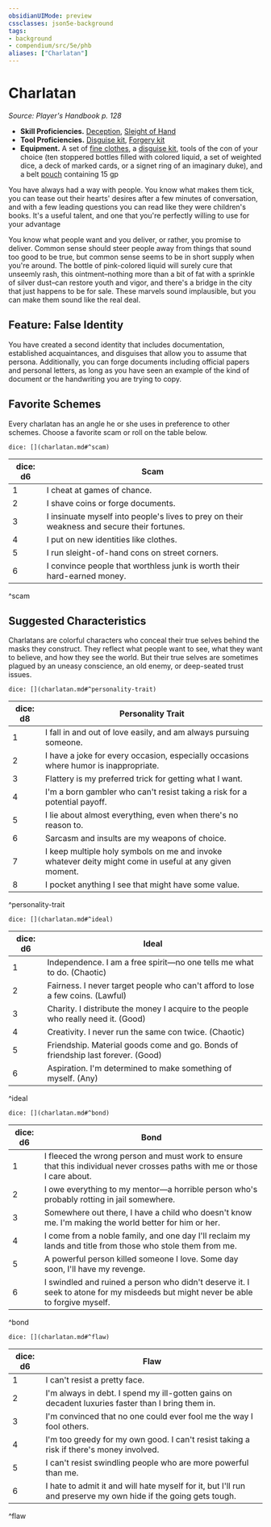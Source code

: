 ```yaml
---
obsidianUIMode: preview
cssclasses: json5e-background
tags:
- background
- compendium/src/5e/phb
aliases: ["Charlatan"]
---
```

# Charlatan
*Source: Player's Handbook p. 128*  

- **Skill Proficiencies.** [Deception](Mechanics/Rules/skills.md#Deception), [Sleight of Hand](Mechanics/Rules/skills.md#Sleight%20of%20Hand)  
- **Tool Proficiencies.** [Disguise kit](Mechanics/items/disguise-kit.md), [Forgery kit](Mechanics/items/forgery-kit.md)  
- **Equipment.** A set of [fine clothes](Mechanics/items/fine-clothes.md), a [disguise kit](Mechanics/items/disguise-kit.md), tools of the con of your choice (ten stoppered bottles filled with colored liquid, a set of weighted dice, a deck of marked cards, or a signet ring of an imaginary duke), and a belt [pouch](Mechanics/items/pouch.md) containing 15 gp  

You have always had a way with people. You know what makes them tick, you can tease out their hearts' desires after a few minutes of conversation, and with a few leading questions you can read like they were children's books. It's a useful talent, and one that you're perfectly willing to use for your advantage

You know what people want and you deliver, or rather, you promise to deliver. Common sense should steer people away from things that sound too good to be true, but common sense seems to be in short supply when you're around. The bottle of pink-colored liquid will surely cure that unseemly rash, this ointment–nothing more than a bit of fat with a sprinkle of silver dust–can restore youth and vigor, and there's a bridge in the city that just happens to be for sale. These marvels sound implausible, but you can make them sound like the real deal.

## Feature: False Identity

You have created a second identity that includes documentation, established acquaintances, and disguises that allow you to assume that persona. Additionally, you can forge documents including official papers and personal letters, as long as you have seen an example of the kind of document or the handwriting you are trying to copy.

## Favorite Schemes

Every charlatan has an angle he or she uses in preference to other schemes. Choose a favorite scam or roll on the table below.

`dice: [](charlatan.md#^scam)`

| dice: d6 | Scam |
|----------|------|
| 1 | I cheat at games of chance. |
| 2 | I shave coins or forge documents. |
| 3 | I insinuate myself into people's lives to prey on their weakness and secure their fortunes. |
| 4 | I put on new identities like clothes. |
| 5 | I run sleight-of-hand cons on street corners. |
| 6 | I convince people that worthless junk is worth their hard-earned money. |
^scam

## Suggested Characteristics

Charlatans are colorful characters who conceal their true selves behind the masks they construct. They reflect what people want to see, what they want to believe, and how they see the world. But their true selves are sometimes plagued by an uneasy conscience, an old enemy, or deep-seated trust issues.

`dice: [](charlatan.md#^personality-trait)`

| dice: d8 | Personality Trait |
|----------|-------------------|
| 1 | I fall in and out of love easily, and am always pursuing someone. |
| 2 | I have a joke for every occasion, especially occasions where humor is inappropriate. |
| 3 | Flattery is my preferred trick for getting what I want. |
| 4 | I'm a born gambler who can't resist taking a risk for a potential payoff. |
| 5 | I lie about almost everything, even when there's no reason to. |
| 6 | Sarcasm and insults are my weapons of choice. |
| 7 | I keep multiple holy symbols on me and invoke whatever deity might come in useful at any given moment. |
| 8 | I pocket anything I see that might have some value. |
^personality-trait

`dice: [](charlatan.md#^ideal)`

| dice: d6 | Ideal |
|----------|-------|
| 1 | Independence. I am a free spirit—no one tells me what to do. (Chaotic) |
| 2 | Fairness. I never target people who can't afford to lose a few coins. (Lawful) |
| 3 | Charity. I distribute the money I acquire to the people who really need it. (Good) |
| 4 | Creativity. I never run the same con twice. (Chaotic) |
| 5 | Friendship. Material goods come and go. Bonds of friendship last forever. (Good) |
| 6 | Aspiration. I'm determined to make something of myself. (Any) |
^ideal

`dice: [](charlatan.md#^bond)`

| dice: d6 | Bond |
|----------|------|
| 1 | I fleeced the wrong person and must work to ensure that this individual never crosses paths with me or those I care about. |
| 2 | I owe everything to my mentor—a horrible person who's probably rotting in jail somewhere. |
| 3 | Somewhere out there, I have a child who doesn't know me. I'm making the world better for him or her. |
| 4 | I come from a noble family, and one day I'll reclaim my lands and title from those who stole them from me. |
| 5 | A powerful person killed someone I love. Some day soon, I'll have my revenge. |
| 6 | I swindled and ruined a person who didn't deserve it. I seek to atone for my misdeeds but might never be able to forgive myself. |
^bond

`dice: [](charlatan.md#^flaw)`

| dice: d6 | Flaw |
|----------|------|
| 1 | I can't resist a pretty face. |
| 2 | I'm always in debt. I spend my ill-gotten gains on decadent luxuries faster than I bring them in. |
| 3 | I'm convinced that no one could ever fool me the way I fool others. |
| 4 | I'm too greedy for my own good. I can't resist taking a risk if there's money involved. |
| 5 | I can't resist swindling people who are more powerful than me. |
| 6 | I hate to admit it and will hate myself for it, but I'll run and preserve my own hide if the going gets tough. |
^flaw